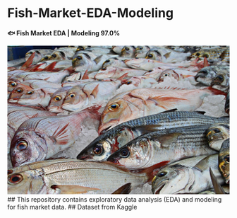 # Fish-Market-EDA-Modeling
**🐟 Fish Market EDA | Modeling 97.0%**

<img src="fish.jpg">
## This repository contains exploratory data analysis (EDA) and modeling for fish market data.
## Dataset from Kaggle 

